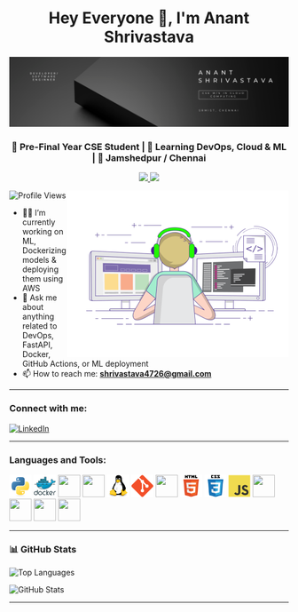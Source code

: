 <h1 align="center">Hey Everyone 👋, I'm Anant Shrivastava</h1>

<div align="center">
  <!-- Add your own banner image below -->
  <img src="https://raw.githubusercontent.com/anantshrivastava26/anantshrivastava26/main/banner.png" alt="Banner" />
</div>

<h3 align="center">🚀 Pre-Final Year CSE Student | 🌱 Learning DevOps, Cloud & ML | 📍 Jamshedpur / Chennai</h3>

<p align="center">
  <a href="https://github.com/anantshrivastava26">
    <img src="https://img.shields.io/github/followers/anantshrivastava26?label=Follow&style=social" />
  </a>
  <a href="https://linkedin.com/in/anant-shrivastava-b02795251/">
    <img src="https://img.shields.io/badge/LinkedIn-Anant%20Shrivastava-blue?logo=linkedin&style=flat-square" />
  </a>
</p>

<img align="right" alt="Coding" width="400" src="https://raw.githubusercontent.com/devSouvik/devSouvik/master/gif3.gif" />

<p align="left">
  <img src="https://komarev.com/ghpvc/?username=anantshrivastava26&label=Profile%20views&color=0e75b6&style=flat" alt="Profile Views" />
</p>

- 👨‍💻 I’m currently working on ML, Dockerizing models & deploying them using AWS  
- 💬 Ask me about anything related to DevOps, FastAPI, Docker, GitHub Actions, or ML deployment  
- 📫 How to reach me: **shrivastava4726@gmail.com**

---

<h3 align="left">Connect with me:</h3>
<p align="left">
  <a href="https://linkedin.com/in/anant-shrivastava-b02795251/" target="_blank">
    <img align="center" src="https://raw.githubusercontent.com/rahuldkjain/github-profile-readme-generator/master/src/images/icons/Social/linked-in-alt.svg" alt="LinkedIn" height="30" width="40" />
  </a>
</p>

---

<h3 align="left">Languages and Tools:</h3>
<p align="left">
  <img src="https://raw.githubusercontent.com/devicons/devicon/master/icons/python/python-original.svg" width="40" height="40"/>
  <img src="https://raw.githubusercontent.com/devicons/devicon/master/icons/docker/docker-original-wordmark.svg" width="40" height="40"/>
  <img src="https://www.vectorlogo.zone/logos/kubernetes/kubernetes-icon.svg" width="40" height="40"/>
  <img src="https://www.vectorlogo.zone/logos/amazon_aws/amazon_aws-icon.svg" width="40" height="40"/>
  <img src="https://raw.githubusercontent.com/devicons/devicon/master/icons/linux/linux-original.svg" width="40" height="40"/>
  <img src="https://raw.githubusercontent.com/devicons/devicon/master/icons/git/git-original.svg" width="40" height="40"/>
  <img src="https://raw.githubusercontent.com/gilbarbara/logos/main/logos/fastapi-icon.svg" width="40" height="40"/>
  <img src="https://raw.githubusercontent.com/devicons/devicon/master/icons/html5/html5-original-wordmark.svg" width="40" height="40"/>
  <img src="https://raw.githubusercontent.com/devicons/devicon/master/icons/css3/css3-original-wordmark.svg" width="40" height="40"/>
  <img src="https://raw.githubusercontent.com/devicons/devicon/master/icons/javascript/javascript-original.svg" width="40" height="40"/>
  <img src="https://www.vectorlogo.zone/logos/mysql/mysql-icon.svg" width="40" height="40"/>
  <img src="https://www.vectorlogo.zone/logos/postgresql/postgresql-icon.svg" width="40" height="40"/>
  <img src="https://www.vectorlogo.zone/logos/nginx/nginx-icon.svg" width="40" height="40"/>
  <img src="https://www.vectorlogo.zone/logos/getpostman/getpostman-icon.svg" width="40" height="40"/>
</p>

---

<h3>📊 GitHub Stats</h3>

<p align="left">
  <img src="https://github-readme-stats.vercel.app/api/top-langs?username=anantshrivastava26&show_icons=true&locale=en&layout=compact&theme=tokyonight&hide_border=true" alt="Top Languages" />
</p>

<p align="left">
  <img src="https://github-readme-stats.vercel.app/api?username=anantshrivastava26&show_icons=true&locale=en&theme=tokyonight&hide_border=true" alt="GitHub Stats" />
</p>

---
<!--
<h3>🔥 GitHub Contribution Streak</h3>

<p align="center">
  <img src="https://github-readme-streak-stats.herokuapp.com/?user=anantshrivastava26&theme=tokyonight&hide_border=true" alt="GitHub Streak" />
</p>

---

-->
